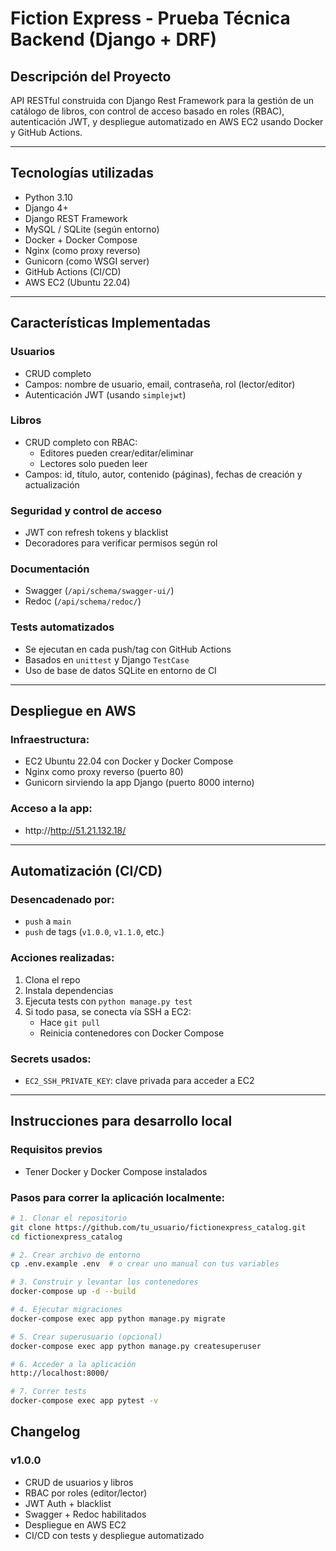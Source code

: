 # Fiction Express - Prueba Técnica Backend (Django + DRF)

## Descripción del Proyecto
API RESTful construida con Django Rest Framework para la gestión de un catálogo de libros, con control de acceso basado en roles (RBAC), autenticación JWT, y despliegue automatizado en AWS EC2 usando Docker y GitHub Actions.

---

## Tecnologías utilizadas
- Python 3.10
- Django 4+
- Django REST Framework
- MySQL / SQLite (según entorno)
- Docker + Docker Compose
- Nginx (como proxy reverso)
- Gunicorn (como WSGI server)
- GitHub Actions (CI/CD)
- AWS EC2 (Ubuntu 22.04)

---

## Características Implementadas

### Usuarios
- CRUD completo
- Campos: nombre de usuario, email, contraseña, rol (lector/editor)
- Autenticación JWT (usando `simplejwt`)

### Libros
- CRUD completo con RBAC:
  - Editores pueden crear/editar/eliminar
  - Lectores solo pueden leer
- Campos: id, título, autor, contenido (páginas), fechas de creación y actualización

### Seguridad y control de acceso
- JWT con refresh tokens y blacklist
- Decoradores para verificar permisos según rol

### Documentación
- Swagger (`/api/schema/swagger-ui/`)
- Redoc (`/api/schema/redoc/`)

### Tests automatizados
- Se ejecutan en cada push/tag con GitHub Actions
- Basados en `unittest` y Django `TestCase`
- Uso de base de datos SQLite en entorno de CI

---

## Despliegue en AWS

### Infraestructura:
- EC2 Ubuntu 22.04 con Docker y Docker Compose
- Nginx como proxy reverso (puerto 80)
- Gunicorn sirviendo la app Django (puerto 8000 interno)

### Acceso a la app:

- http://http://51.21.132.18/

---

## Automatización (CI/CD)

### Desencadenado por:
- `push` a `main`
- `push` de tags (`v1.0.0`, `v1.1.0`, etc.)

### Acciones realizadas:
1. Clona el repo
2. Instala dependencias
3. Ejecuta tests con `python manage.py test`
4. Si todo pasa, se conecta vía SSH a EC2:
   - Hace `git pull`
   - Reinicia contenedores con Docker Compose

### Secrets usados:
- `EC2_SSH_PRIVATE_KEY`: clave privada para acceder a EC2

---

## Instrucciones para desarrollo local

### Requisitos previos
- Tener Docker y Docker Compose instalados

### Pasos para correr la aplicación localmente:

```bash
# 1. Clonar el repositorio
git clone https://github.com/tu_usuario/fictionexpress_catalog.git
cd fictionexpress_catalog

# 2. Crear archivo de entorno
cp .env.example .env  # o crear uno manual con tus variables

# 3. Construir y levantar los contenedores
docker-compose up -d --build

# 4. Ejecutar migraciones
docker-compose exec app python manage.py migrate

# 5. Crear superusuario (opcional)
docker-compose exec app python manage.py createsuperuser

# 6. Acceder a la aplicación
http://localhost:8000/

# 7. Correr tests
docker-compose exec app pytest -v
```

## Changelog

### v1.0.0 

- CRUD de usuarios y libros
- RBAC por roles (editor/lector)
- JWT Auth + blacklist
- Swagger + Redoc habilitados
- Despliegue en AWS EC2
- CI/CD con tests y despliegue automatizado

